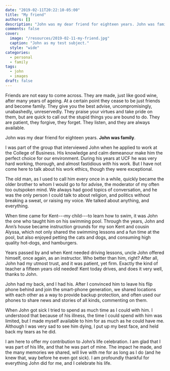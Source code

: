 ```yaml
---
date: "2019-02-11T20:22:10-05:00"
title: "My friend"
authors: []
description: "John was my dear friend for eighteen years. John was family."
comments: false
cover:
  image: "/resources/2019-02-11-my-friend.jpg"
  caption: "John as my test subject."
  style: "wide"
categories:
  - personal
  - family
tags:
  - john
  - images
draft: false
---
```

Friends are not easy to come across. They are made, just like good wine, after many years of ageing. At a certain point they cease to be just friends and become family. They give you the best advise, uncompromisingly, unabashedly, unreservedly. They praise your virtues and take pride on them, but are quick to call out the stupid things you are bound to do. They are patient, they forgive, they forget. They listen, and they are always available.

John was my dear friend for eighteen years. **John was family**.

I was part of the group that interviewed John when he applied to work at the College of Business. His knowledge and calm demeanour make him the perfect choice for our environment. During his years at UCF he was very hard working, thorough, and almost fastidious with his work. But I have not come here to talk about his work ethics, though they were exceptional.

The old man, as I used to call him every once in a while, quickly became the older brother to whom I would go to for advise, the moderator of my often too outspoken mind. We always had good topics of conversation, and he was the only person I could talk to about religion, and politics without breaking a sweat, or raising my voice. We talked about anything, and everything.

When time came for Kent---my child---to learn how to swim, it was John the one who taught him on his swimming pool. Through the years, John and Ann’s house became instruction grounds for my son Kent and cousin Alyssa, which not only shared the swimming lessons and a fun time at the pool, but also enjoyed petting the cats and dogs, and consuming high quality hot-dogs, and hamburgers.

Years passed by and when Kent needed driving lessons, uncle John offered himself, once again, as an instructor. Who better than him, right? After all, John had my utmost trust, and it was patient, yet firm. Exactly the kind of teacher a fifteen years old needed! Kent today drives, and does it very well, thanks to John.

John had my back, and I had his. After I convinced him to leave his flip phone behind and join the smart-phone generation, we shared locations with each other as a way to provide backup protection, and often used our phones to share news and stories of all kinds, commenting on them.

When John got sick I tried to spend as much time as I could with him. I understood that because of his illness, the time I could spend with him was limited, but I made myself available to him for as much as he could have me. Although I was very sad to see him dying, I put up my best face, and held back my tears as he did.

I am here to offer my contribution to John’s life celebration. I am glad that I was part of his life, and that he was part of mine. The impact he made, and the many memories we shared, will live with me for as long as I do (and he knew that, way before he even got sick). I am profoundly thankful for everything John did for me, and I celebrate his life.